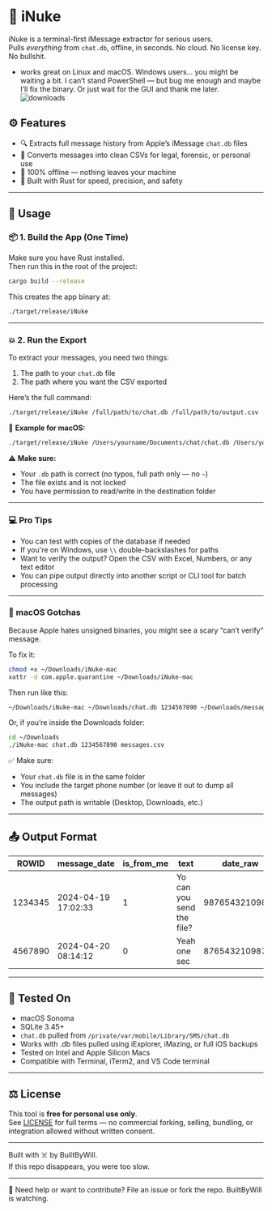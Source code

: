 # 🧨 iNuke

iNuke is a terminal-first iMessage extractor for serious users.  
Pulls *everything* from `chat.db`, offline, in seconds. No cloud. No license key. No bullshit.
- works great on Linux and macOS.
Windows users… you might be waiting a bit.
I can’t stand PowerShell — but bug me enough and maybe I’ll fix the binary.
Or just wait for the GUI and thank me later.
![downloads](https://img.shields.io/github/downloads/builtbywill-sp/iNuke/total)
## ⚙️ Features

- 🔍 Extracts full message history from Apple’s iMessage `chat.db` files
- 💾 Converts messages into clean CSVs for legal, forensic, or personal use
- 🚀 100% offline — nothing leaves your machine
- 🦀 Built with Rust for speed, precision, and safety

---

## 🧨 Usage

### 📦 1. Build the App (One Time)

Make sure you have Rust installed.  
Then run this in the root of the project:

```bash
cargo build --release
```

This creates the app binary at:

```bash
./target/release/iNuke
```

---

### 💥 2. Run the Export

To extract your messages, you need two things:

1. The path to your `chat.db` file  
2. The path where you want the CSV exported

Here’s the full command:

```bash
./target/release/iNuke /full/path/to/chat.db /full/path/to/output.csv
```

🔧 **Example for macOS:**

```bash
./target/release/iNuke /Users/yourname/Documents/chat/chat.db /Users/yourname/Documents/messages_full.csv
```

⚠️ **Make sure:**
- Your `.db` path is correct (no typos, full path only — no `~`)
- The file exists and is not locked
- You have permission to read/write in the destination folder

---

### 💻 Pro Tips

- You can test with copies of the database if needed
- If you're on Windows, use `\\` double-backslashes for paths
- Want to verify the output? Open the CSV with Excel, Numbers, or any text editor
- You can pipe output directly into another script or CLI tool for batch processing

---

### 🍎 macOS Gotchas

Because Apple hates unsigned binaries, you might see a scary “can’t verify” message.

To fix it:
```bash
chmod +x ~/Downloads/iNuke-mac
xattr -d com.apple.quarantine ~/Downloads/iNuke-mac
```

Then run like this:
```bash
~/Downloads/iNuke-mac ~/Downloads/chat.db 1234567890 ~/Downloads/messages.csv
```

Or, if you’re inside the Downloads folder:
```bash
cd ~/Downloads
./iNuke-mac chat.db 1234567890 messages.csv
```

✅ Make sure:
- Your `chat.db` file is in the same folder
- You include the target phone number (or leave it out to dump all messages)
- The output path is writable (Desktop, Downloads, etc.)

---

## 📤 Output Format

| ROWID   | message_date         | is_from_me | text                       | date_raw       |
|---------|----------------------|------------|----------------------------|----------------|
| 1234345 | 2024-04-19 17:02:33  | 1          | Yo can you send the file? | 98765432109876 |
| 4567890 | 2024-04-20 08:14:12  | 0          | Yeah one sec               | 87654321098765 |

---

## 🧪 Tested On

- macOS Sonoma
- SQLite 3.45+
- `chat.db` pulled from `/private/var/mobile/Library/SMS/chat.db`
- Works with .db files pulled using iExplorer, iMazing, or full iOS backups
- Tested on Intel and Apple Silicon Macs
- Compatible with Terminal, iTerm2, and VS Code terminal

---

## ⚖️ License

This tool is **free for personal use only**.  
See [LICENSE](./LICENSE) for full terms — no commercial forking, selling, bundling, or integration allowed without written consent.

---

Built with ☠️ by BuiltByWill.  
If this repo disappears, you were too slow.

---
🧠 Need help or want to contribute? File an issue or fork the repo. BuiltByWill is watching.
